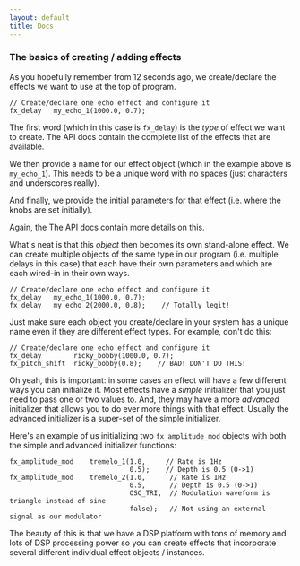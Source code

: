 ```yaml
---
layout: default
title: Docs
---
```



### The basics of creating / adding effects

As you hopefully remember from 12 seconds ago, we create/declare the effects we want to use at the top of program.

```
// Create/declare one echo effect and configure it
fx_delay   my_echo_1(1000.0, 0.7);    
```

The first word (which in this case is `fx_delay`) is the *type* of effect we want to create.  The API docs contain the complete list of the effects that are available.

We then provide a name for our effect object (which in the example above is `my_echo_1`).  This needs to be a unique word with no spaces (just characters and underscores really).

And finally, we provide the initial parameters for that effect (i.e. where the knobs are set initially).

Again, the The API docs contain more details on this.

What's neat is that this *object* then becomes its own stand-alone effect.  We can create multiple objects of the same type in our program (i.e. multiple delays in this case) that each have their own parameters and which are each wired-in in their own ways.

```
// Create/declare one echo effect and configure it
fx_delay   my_echo_1(1000.0, 0.7);    
fx_delay   my_echo_2(2000.0, 0.8);    // Totally legit!    
```

Just make sure each object you create/declare in your system has a unique name even if they are different effect types.  For example, don't do this:

```
// Create/declare one echo effect and configure it
fx_delay        ricky_bobby(1000.0, 0.7);    
fx_pitch_shift  ricky_bobby(0.8);    // BAD! DON'T DO THIS!    
```

Oh yeah, this is important: in some cases an effect will have a few different ways you can initialize it.  Most effects have a *simple* initializer that you just need to pass one or two values to.  And, they may have a more *advanced* initializer that allows you to do ever more things with that effect. Usually the advanced initializer is a super-set of the simple initializer.

Here's an example of us initializing two `fx_amplitude_mod` objects with both the simple and advanced initializer functions:

```
fx_amplitude_mod    tremelo_1(1.0,     // Rate is 1Hz
                              0.5);    // Depth is 0.5 (0->1)
fx_amplitude_mod    tremelo_2(1.0,      // Rate is 1Hz
                              0.5,      // Depth is 0.5 (0->1)
                              OSC_TRI,  // Modulation waveform is triangle instead of sine
                              false);   // Not using an external signal as our modulator                           
```

The beauty of this is that we have a DSP platform with tons of memory and lots of DSP processing power so you can create effects that incorporate several different individual effect objects / instances.

